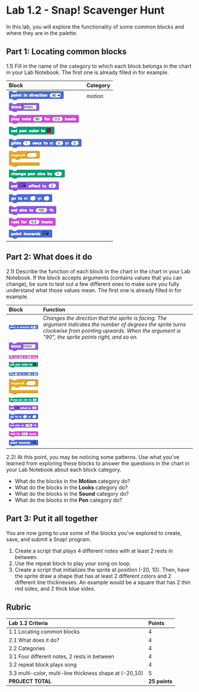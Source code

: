 # Lab 1.2 - Snap! Scavenger Hunt

In this lab, you will explore the functionality of some common blocks and where they are in the palette.

## Part 1: Locating common blocks

1.1\) Fill in the name of the category to which each block belongs in the chart in your Lab Notebook. The first one is already filled in for example.

| Block | Category |
| :--- | :--- |
| [![point in direction](https://github.com/TEALSK12/introduction-to-computer-science/raw/master/images/point_in_direction.png)](https://github.com/TEALSK12/introduction-to-computer-science/blob/master/images/point_in_direction.png) | _motion_ |
| [![think](https://github.com/TEALSK12/introduction-to-computer-science/raw/master/images/think.png)](https://github.com/TEALSK12/introduction-to-computer-science/blob/master/images/think.png) |  |
| [![play notes](https://github.com/TEALSK12/introduction-to-computer-science/raw/master/images/play_notes.png)](https://github.com/TEALSK12/introduction-to-computer-science/blob/master/images/play_notes.png) |  |
| [![set pen color](https://github.com/TEALSK12/introduction-to-computer-science/raw/master/images/set_pen_color.png)](https://github.com/TEALSK12/introduction-to-computer-science/blob/master/images/set_pen_color.png) |  |
| [![glide](https://github.com/TEALSK12/introduction-to-computer-science/raw/master/images/glide.png)](https://github.com/TEALSK12/introduction-to-computer-science/blob/master/images/glide.png) |  |
| [![repeat](https://github.com/TEALSK12/introduction-to-computer-science/raw/master/images/repeat.png)](https://github.com/TEALSK12/introduction-to-computer-science/blob/master/images/repeat.png) |  |
| [![change pen size](https://github.com/TEALSK12/introduction-to-computer-science/raw/master/images/change_pen_size.png)](https://github.com/TEALSK12/introduction-to-computer-science/blob/master/images/change_pen_size.png) |  |
| [![set effect](https://github.com/TEALSK12/introduction-to-computer-science/raw/master/images/set_effect.png)](https://github.com/TEALSK12/introduction-to-computer-science/blob/master/images/set_effect.png) |  |
| [![go to x-y](https://github.com/TEALSK12/introduction-to-computer-science/raw/master/images/go_to_x_y.png)](https://github.com/TEALSK12/introduction-to-computer-science/blob/master/images/go_to_x_y.png) |  |
| [![set size](https://github.com/TEALSK12/introduction-to-computer-science/raw/master/images/set_size.png)](https://github.com/TEALSK12/introduction-to-computer-science/blob/master/images/set_size.png) |  |
| [![rest for beats](https://github.com/TEALSK12/introduction-to-computer-science/raw/master/images/rest_for_beats.png)](https://github.com/TEALSK12/introduction-to-computer-science/blob/master/images/rest_for_beats.png) |  |
| [![point towards](https://github.com/TEALSK12/introduction-to-computer-science/raw/master/images/point_towards.png)](https://github.com/TEALSK12/introduction-to-computer-science/blob/master/images/point_towards.png) |  |

## Part 2: What does it do

2.1\) Describe the function of each block in the chart in the chart in your Lab Notebook. If the block accepts arguments \(contains values that you can change\), be sure to test out a few different ones to make sure you fully understand what those values mean. The first one is already filled in for example.

| Block | Function |
| :--- | :--- |
| [![point in direction](https://github.com/TEALSK12/introduction-to-computer-science/raw/master/images/point_in_direction.png)](https://github.com/TEALSK12/introduction-to-computer-science/blob/master/images/point_in_direction.png) | _Changes the direction that the sprite is facing. The argument indicates the number of degrees the sprite turns clockwise from pointing upwards. When the argument is "90", the sprite points right, and so on._ |
| [![think](https://github.com/TEALSK12/introduction-to-computer-science/raw/master/images/think.png)](https://github.com/TEALSK12/introduction-to-computer-science/blob/master/images/think.png) |  |
| [![play notes](https://github.com/TEALSK12/introduction-to-computer-science/raw/master/images/play_notes.png)](https://github.com/TEALSK12/introduction-to-computer-science/blob/master/images/play_notes.png) |  |
| [![set pen color](https://github.com/TEALSK12/introduction-to-computer-science/raw/master/images/set_pen_color.png)](https://github.com/TEALSK12/introduction-to-computer-science/blob/master/images/set_pen_color.png) |  |
| [![glide](https://github.com/TEALSK12/introduction-to-computer-science/raw/master/images/glide.png)](https://github.com/TEALSK12/introduction-to-computer-science/blob/master/images/glide.png) |  |
| [![repeat](https://github.com/TEALSK12/introduction-to-computer-science/raw/master/images/repeat.png)](https://github.com/TEALSK12/introduction-to-computer-science/blob/master/images/repeat.png) |  |
| [![change pen size](https://github.com/TEALSK12/introduction-to-computer-science/raw/master/images/change_pen_size.png)](https://github.com/TEALSK12/introduction-to-computer-science/blob/master/images/change_pen_size.png) |  |
| [![set effect](https://github.com/TEALSK12/introduction-to-computer-science/raw/master/images/set_effect.png)](https://github.com/TEALSK12/introduction-to-computer-science/blob/master/images/set_effect.png) |  |
| [![go to x-y](https://github.com/TEALSK12/introduction-to-computer-science/raw/master/images/go_to_x_y.png)](https://github.com/TEALSK12/introduction-to-computer-science/blob/master/images/go_to_x_y.png) |  |
| [![set size](https://github.com/TEALSK12/introduction-to-computer-science/raw/master/images/set_size.png)](https://github.com/TEALSK12/introduction-to-computer-science/blob/master/images/set_size.png) |  |
| [![rest for beats](https://github.com/TEALSK12/introduction-to-computer-science/raw/master/images/rest_for_beats.png)](https://github.com/TEALSK12/introduction-to-computer-science/blob/master/images/rest_for_beats.png) |  |
| [![point towards](https://github.com/TEALSK12/introduction-to-computer-science/raw/master/images/point_towards.png)](https://github.com/TEALSK12/introduction-to-computer-science/blob/master/images/point_towards.png) |  |

2.2\) At this point, you may be noticing some patterns. Use what you've learned from exploring these blocks to answer the questions in the chart in your Lab Notebook about each block category.

* What do the blocks in the **Motion** category do?
* What do the blocks in the **Looks** category do?
* What do the blocks in the **Sound** category do?
* What do the blocks in the **Pen** category do?

## Part 3: Put it all together

You are now going to use some of the blocks you've explored to create, save, and submit a Snap! program.

1. Create a script that plays 4 different notes with at least 2 rests in between.
2. Use the repeat block to play your song on loop.
3. Create a script that initializes the sprite at position \(-20, 10\). Then, have the sprite draw a shape that has at least 2 different colors and 2 different line thicknesses. An example would be a square that has 2 thin red sides, and 2 thick blue sides.

## Rubric

| **Lab 1.2 Criteria** | Points |
| :--- | :--- |
| 1.1 Locating common blocks | 4 |
| 2.1 What does it do? | 4 |
| 2.2 Categories | 4 |
| 3.1 Four different notes, 2 rests in between | 4 |
| 3.2 repeat block plays song | 4 |
| 3.3 multi-color, multi-line thickness shape at \(-20,10\) | 5 |
| **PROJECT TOTAL** | **25 points** |

